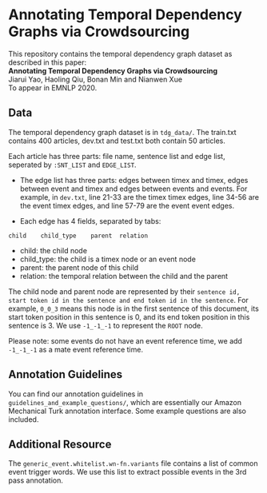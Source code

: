 # Annotating Temporal Dependency Graphs via Crowdsourcing

This repository contains the temporal dependency graph dataset as described in this paper: <br>
**Annotating Temporal Dependency Graphs via Crowdsourcing** <br>
Jiarui Yao, Haoling Qiu, Bonan Min and Nianwen Xue<br>
To appear in EMNLP 2020.


## Data
The temporal dependency graph dataset is in `tdg_data/`. The train.txt contains 400 articles, dev.txt and test.txt both contain 50 articles.

Each article has three parts: file name, sentence list and edge list, seperated by `:SNT_LIST` and `EDGE_LIST`.

- The edge list has three parts: edges between timex and timex, edges between event and timex and edges between events and events. For example, in `dev.txt`, line 21-33 are the timex timex edges, line 34-56 are the event timex edges, and line 57-79 are the event event edges.

- Each edge has 4 fields, separated by tabs:
```
child    child_type    parent  relation
```
- child: the child node
- child_type: the child is a timex node or an event node
- parent: the parent node of this child
- relation: the temporal relation between the child and the parent

The child node and parent node are represented by their `sentence id, start token id in the sentence and end token id in the sentence`. For example, `0_0_3` means this node is in the first sentence of this document, its start token position in this sentence is 0, and its end token position in this sentence is 3. We use `-1_-1_-1` to represent the `ROOT` node.

Please note: some events do not have an event reference time, we add `-1_-1_-1` as a mate event reference time.


## Annotation Guidelines
You can find our annotation guidelines in `guidelines_and_example_questions/`, which are essentially our Amazon Mechanical Turk annotation interface. Some example questions are also included.


## Additional Resource
The `generic_event.whitelist.wn-fn.variants` file contains a list of common event trigger words. We use this list to extract possible events in the 3rd pass annotation.
